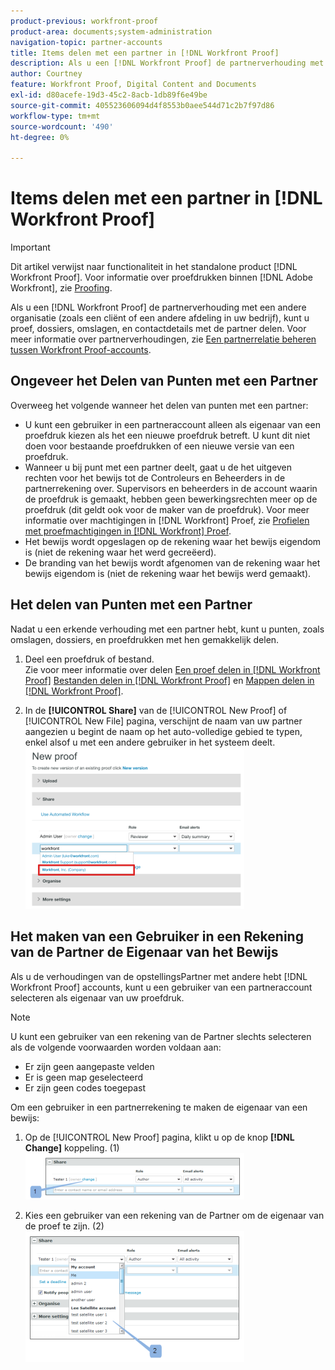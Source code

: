 ```yaml
---
product-previous: workfront-proof
product-area: documents;system-administration
navigation-topic: partner-accounts
title: Items delen met een partner in [!DNL Workfront Proof]
description: Als u een [!DNL Workfront Proof] de partnerverhouding met een andere organisatie (zoals een cliënt of een andere afdeling in uw bedrijf), kunt u proef, dossiers, omslagen, en contactdetails met de partner delen. Voor meer informatie over partnerverhoudingen, zie een partnerverhouding beheren tussen [!DNL Workfront Proof] rekeningen.
author: Courtney
feature: Workfront Proof, Digital Content and Documents
exl-id: d80acefe-19d3-45c2-8acb-1db89f6e49be
source-git-commit: 405523606094d4f8553b0aee544d71c2b7f97d86
workflow-type: tm+mt
source-wordcount: '490'
ht-degree: 0%

---
```


# Items delen met een partner in [!DNL Workfront Proof]

>[!IMPORTANT]
>
>Dit artikel verwijst naar functionaliteit in het standalone product [!DNL Workfront Proof]. Voor informatie over proefdrukken binnen [!DNL Adobe Workfront], zie [Proofing](../../../review-and-approve-work/proofing/proofing.md).

Als u een [!DNL Workfront Proof] de partnerverhouding met een andere organisatie (zoals een cliënt of een andere afdeling in uw bedrijf), kunt u proef, dossiers, omslagen, en contactdetails met de partner delen. Voor meer informatie over partnerverhoudingen, zie [Een partnerrelatie beheren tussen Workfront Proof-accounts](../../../workfront-proof/wp-acct-admin/partner-accounts/manage-partner-relationship-between-wp-accts.md).

## Ongeveer het Delen van Punten met een Partner

Overweeg het volgende wanneer het delen van punten met een partner:

* U kunt een gebruiker in een partneraccount alleen als eigenaar van een proefdruk kiezen als het een nieuwe proefdruk betreft. U kunt dit niet doen voor bestaande proefdrukken of een nieuwe versie van een proefdruk.
* Wanneer u bij punt met een partner deelt, gaat u de het uitgeven rechten voor het bewijs tot de Controleurs en Beheerders in de partnerrekening over. Supervisors en beheerders in de account waarin de proefdruk is gemaakt, hebben geen bewerkingsrechten meer op de proefdruk (dit geldt ook voor de maker van de proefdruk). Voor meer informatie over machtigingen in [!DNL Workfront] Proef, zie [Profielen met proefmachtigingen in [!DNL Workfront] Proef](../../../workfront-proof/wp-acct-admin/account-settings/proof-perm-profiles-in-wp.md).
* Het bewijs wordt opgeslagen op de rekening waar het bewijs eigendom is (niet de rekening waar het werd gecreëerd).
* De branding van het bewijs wordt afgenomen van de rekening waar het bewijs eigendom is (niet de rekening waar het bewijs werd gemaakt).

## Het delen van Punten met een Partner

Nadat u een erkende verhouding met een partner hebt, kunt u punten, zoals omslagen, dossiers, en proefdrukken met hen gemakkelijk delen.

1. Deel een proefdruk of bestand.\
   Zie voor meer informatie over delen [Een proef delen in [!DNL Workfront Proof]](../../../workfront-proof/wp-work-proofsfiles/share-proofs-and-files/share-proof.md)  [Bestanden delen in [!DNL Workfront Proof]](../../../workfront-proof/wp-work-proofsfiles/share-proofs-and-files/share-files.md) en [Mappen delen in [!DNL Workfront Proof]](../../../workfront-proof/wp-work-proofsfiles/organize-your-work/share-folders.md).

1. In de **[!UICONTROL Share]** van de [!UICONTROL New Proof] of [!UICONTROL New File] pagina, verschijnt de naam van uw partner aangezien u begint de naam op het auto-volledige gebied te typen, enkel alsof u met een andere gebruiker in het systeem deelt.\
   ![proof_share_partner.png](assets/proof-share-partner-350x258.png)

## Het maken van een Gebruiker in een Rekening van de Partner de Eigenaar van het Bewijs

Als u de verhoudingen van de opstellingsPartner met andere hebt [!DNL Workfront Proof] accounts, kunt u een gebruiker van een partneraccount selecteren als eigenaar van uw proefdruk.

>[!NOTE]
>
>U kunt een gebruiker van een rekening van de Partner slechts selecteren als de volgende voorwaarden worden voldaan aan:
>
>* Er zijn geen aangepaste velden
>* Er is geen map geselecteerd
>* Er zijn geen codes toegepast
>


Om een gebruiker in een partnerrekening te maken de eigenaar van een bewijs:

1. Op de [!UICONTROL New Proof] pagina, klikt u op de knop **[!DNL Change]** koppeling. (1)\
   ![Make_a_user_in_a_partner_account_the_owner_of_a_proof.png](assets/make-a-user-in-a-partner-account-the-owner-of-a-proof-350x74.png)

1. Kies een gebruiker van een rekening van de Partner om de eigenaar van de proef te zijn. (2)\
   ![Make_a_user_in_a_partner_account_the_owner_of_a_proof__1_.png](assets/make-a-user-in-a-partner-account-the-owner-of-a-proof--1--350x209.png)

